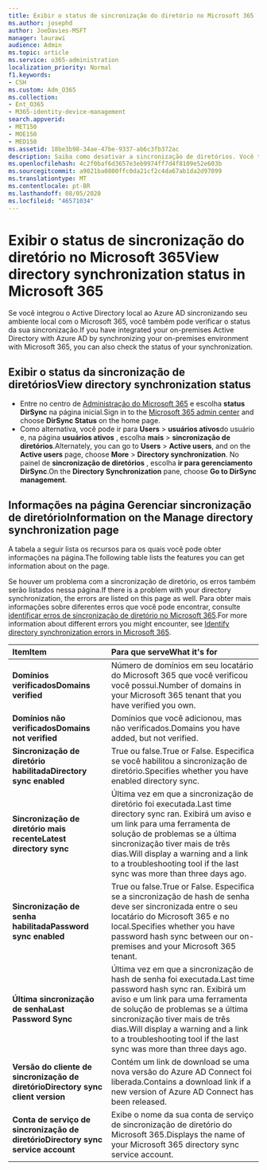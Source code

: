 ```yaml
---
title: Exibir o status de sincronização do diretório no Microsoft 365
ms.author: josephd
author: JoeDavies-MSFT
manager: laurawi
audience: Admin
ms.topic: article
ms.service: o365-administration
localization_priority: Normal
f1.keywords:
- CSH
ms.custom: Adm_O365
ms.collection:
- Ent_O365
- M365-identity-device-management
search.appverid:
- MET150
- MOE150
- MED150
ms.assetid: 18be3b98-34ae-47be-9337-ab6c3fb372ac
description: Saiba como desativar a sincronização de diretórios. Você também pode exibir seu status.
ms.openlocfilehash: 4c2f0baf6d3657e3eb9974ff7d4f8109e52e603b
ms.sourcegitcommit: a9021ba0800ffc0da21cf2c4da67ab1da2d97099
ms.translationtype: MT
ms.contentlocale: pt-BR
ms.lasthandoff: 08/05/2020
ms.locfileid: "46571034"
---
```

# <a name="view-directory-synchronization-status-in-microsoft-365"></a><span data-ttu-id="f1c99-104">Exibir o status de sincronização do diretório no Microsoft 365</span><span class="sxs-lookup"><span data-stu-id="f1c99-104">View directory synchronization status in Microsoft 365</span></span>

<span data-ttu-id="f1c99-105">Se você integrou o Active Directory local ao Azure AD sincronizando seu ambiente local com o Microsoft 365, você também pode verificar o status da sua sincronização.</span><span class="sxs-lookup"><span data-stu-id="f1c99-105">If you have integrated your on-premises Active Directory with Azure AD by synchronizing your on-premises environment with Microsoft 365, you can also check the status of your synchronization.</span></span>
  
## <a name="view-directory-synchronization-status"></a><span data-ttu-id="f1c99-106">Exibir o status da sincronização de diretórios</span><span class="sxs-lookup"><span data-stu-id="f1c99-106">View directory synchronization status</span></span>

- <span data-ttu-id="f1c99-107">Entre no centro de [Administração do Microsoft 365](https://admin.microsoft.com) e escolha **status DirSync** na página inicial.</span><span class="sxs-lookup"><span data-stu-id="f1c99-107">Sign in to the [Microsoft 365 admin center](https://admin.microsoft.com) and choose **DirSync Status** on the home page.</span></span>
- <span data-ttu-id="f1c99-108">Como alternativa, você pode ir para **Users** \> **usuários ativos**do usuário e, na página **usuários ativos** , escolha **mais** \> **sincronização de diretórios**.</span><span class="sxs-lookup"><span data-stu-id="f1c99-108">Alternately, you can go to **Users** \> **Active users**, and on the **Active users** page, choose **More** \> **Directory synchronization**.</span></span> <span data-ttu-id="f1c99-109">No painel de **sincronização de diretórios** , escolha **ir para gerenciamento DirSync**.</span><span class="sxs-lookup"><span data-stu-id="f1c99-109">On the **Directory Synchronization** pane, choose **Go to DirSync management**.</span></span>

## <a name="information-on-the-manage-directory-synchronization-page"></a><span data-ttu-id="f1c99-110">Informações na página Gerenciar sincronização de diretório</span><span class="sxs-lookup"><span data-stu-id="f1c99-110">Information on the Manage directory synchronization page</span></span>

<span data-ttu-id="f1c99-111">A tabela a seguir lista os recursos para os quais você pode obter informações na página.</span><span class="sxs-lookup"><span data-stu-id="f1c99-111">The following table lists the features you can get information about on the page.</span></span>
  
<span data-ttu-id="f1c99-112">Se houver um problema com a sincronização de diretório, os erros também serão listados nessa página.</span><span class="sxs-lookup"><span data-stu-id="f1c99-112">If there is a problem with your directory synchronization, the errors are listed on this page as well.</span></span> <span data-ttu-id="f1c99-113">Para obter mais informações sobre diferentes erros que você pode encontrar, consulte [identificar erros de sincronização de diretório no Microsoft 365](identify-directory-synchronization-errors.md).</span><span class="sxs-lookup"><span data-stu-id="f1c99-113">For more information about different errors you might encounter, see [Identify directory synchronization errors in Microsoft 365](identify-directory-synchronization-errors.md).</span></span>
  
|<span data-ttu-id="f1c99-114">**Item**</span><span class="sxs-lookup"><span data-stu-id="f1c99-114">**Item**</span></span>|<span data-ttu-id="f1c99-115">**Para que serve**</span><span class="sxs-lookup"><span data-stu-id="f1c99-115">**What it's for**</span></span>|
|:-----|:-----|
|<span data-ttu-id="f1c99-116">**Domínios verificados**</span><span class="sxs-lookup"><span data-stu-id="f1c99-116">**Domains verified**</span></span> | <span data-ttu-id="f1c99-117">Número de domínios em seu locatário do Microsoft 365 que você verificou você possui.</span><span class="sxs-lookup"><span data-stu-id="f1c99-117">Number of domains in your Microsoft 365 tenant that you have verified you own.</span></span> |
|<span data-ttu-id="f1c99-118">**Domínios não verificados**</span><span class="sxs-lookup"><span data-stu-id="f1c99-118">**Domains not verified**</span></span> | <span data-ttu-id="f1c99-119">Domínios que você adicionou, mas não verificados.</span><span class="sxs-lookup"><span data-stu-id="f1c99-119">Domains you have added, but not verified.</span></span> |
|<span data-ttu-id="f1c99-120">**Sincronização de diretório habilitada**</span><span class="sxs-lookup"><span data-stu-id="f1c99-120">**Directory sync enabled**</span></span> |<span data-ttu-id="f1c99-121">True ou false.</span><span class="sxs-lookup"><span data-stu-id="f1c99-121">True or False.</span></span> <span data-ttu-id="f1c99-122">Especifica se você habilitou a sincronização de diretório.</span><span class="sxs-lookup"><span data-stu-id="f1c99-122">Specifies whether you have enabled directory sync.</span></span> |
|<span data-ttu-id="f1c99-123">**Sincronização de diretório mais recente**</span><span class="sxs-lookup"><span data-stu-id="f1c99-123">**Latest directory sync**</span></span> | <span data-ttu-id="f1c99-124">Última vez em que a sincronização de diretório foi executada.</span><span class="sxs-lookup"><span data-stu-id="f1c99-124">Last time directory sync ran.</span></span> <span data-ttu-id="f1c99-125">Exibirá um aviso e um link para uma ferramenta de solução de problemas se a última sincronização tiver mais de três dias.</span><span class="sxs-lookup"><span data-stu-id="f1c99-125">Will display a warning and a link to a troubleshooting tool if the last sync was more than three days ago.</span></span> |
|<span data-ttu-id="f1c99-126">**Sincronização de senha habilitada**</span><span class="sxs-lookup"><span data-stu-id="f1c99-126">**Password sync enabled**</span></span> | <span data-ttu-id="f1c99-127">True ou false.</span><span class="sxs-lookup"><span data-stu-id="f1c99-127">True or False.</span></span> <span data-ttu-id="f1c99-128">Especifica se a sincronização de hash de senha deve ser sincronizada entre o seu locatário do Microsoft 365 e no local.</span><span class="sxs-lookup"><span data-stu-id="f1c99-128">Specifies whether you have password hash sync between our on-premises and your Microsoft 365 tenant.</span></span> |
|<span data-ttu-id="f1c99-129">**Última sincronização de senha**</span><span class="sxs-lookup"><span data-stu-id="f1c99-129">**Last Password Sync**</span></span> | <span data-ttu-id="f1c99-130">Última vez em que a sincronização de hash de senha foi executada.</span><span class="sxs-lookup"><span data-stu-id="f1c99-130">Last time password hash sync ran.</span></span> <span data-ttu-id="f1c99-131">Exibirá um aviso e um link para uma ferramenta de solução de problemas se a última sincronização tiver mais de três dias.</span><span class="sxs-lookup"><span data-stu-id="f1c99-131">Will display a warning and a link to a troubleshooting tool if the last sync was more than three days ago.</span></span> |
|<span data-ttu-id="f1c99-132">**Versão do cliente de sincronização de diretório**</span><span class="sxs-lookup"><span data-stu-id="f1c99-132">**Directory sync client version**</span></span> | <span data-ttu-id="f1c99-133">Contém um link de download se uma nova versão do Azure AD Connect foi liberada.</span><span class="sxs-lookup"><span data-stu-id="f1c99-133">Contains a download link if a new version of Azure AD Connect has been released.</span></span> |
|<span data-ttu-id="f1c99-134">**Conta de serviço de sincronização de diretório**</span><span class="sxs-lookup"><span data-stu-id="f1c99-134">**Directory sync service account**</span></span> | <span data-ttu-id="f1c99-135">Exibe o nome da sua conta de serviço de sincronização de diretório do Microsoft 365.</span><span class="sxs-lookup"><span data-stu-id="f1c99-135">Displays the name of your Microsoft 365 directory sync service account.</span></span> |